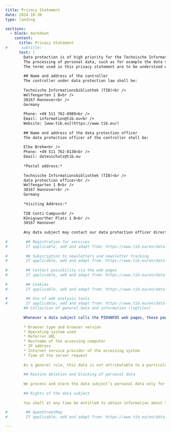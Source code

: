 ```yaml
---
title: Privacy Statement
date: 2024-10-30
type: landing

sections:
  - block: markdown
    content:
      title: Privacy Statement
#      subtitle: 
      text: |
        Data protection is of high priority for the Technische Informationsbibliothek (TIB). As a general rule, the use of TIB’s services does not require the provision of any personal data. However, the processing of personal data may be required where a data subject wants to use special services via the TIB’s web pages. Where the processing of personal data is required and where there is no legal basis for such processing, we shall obtain the data subject’s consent.<br />
        The processing of personal data, such as for example the data subject’s name, address, email address, or telephone number shall always be carried out in accordance with the General Data Protection Regulation (GDPR) and the state and institution-specific data protection rules and regulations applicable to the TIB. This privacy statement serves to inform the public about the nature, scope and purpose of the personal data we collect, use and process, as well as of the rights data subjects are entitled to.<br />
        The terms used in this privacy statement are to be understood within the meaning of the European [General Data Protection Regulation (GDPR)](https://eur-lex.europa.eu/legal-content/DE/TXT/?uri=CELEX:32016R0679).
        
        ## Name and address of the controller
        The controller under data protection law shall be:
        
        Technische Informationsbibliothek (TIB)<br />
        Welfengarten 1 B<br />
        30167 Hannover<br />
        Germany
        
        Phone: +49 511 762-8989<br />
        Email: information@tib.eu<br />
        Website: [www.tib.eu](https://www.tib.eu/)
        
        ## Name and address of the data protection officer
        The data protection officer of the controller shall be:
        
        Elke Brehm<br />
        Phone: +49 511 762-8138<br />
        Email: datenschutz@tib.eu
        
        *Postal address:*
        
        Technische Informationsbibliothek (TIB)<br />
        data protection officer<br />
        Welfengarten 1 B<br />
        30167 Hannover<br />
        Germany
        
        *Visiting Address:*
        
        TIB Conti-Campus<br />
        Königsworther Platz 1 B<br />
        30167 Hannover
        
        Any data subject may contact our data protection officer directly regarding any and all questions and suggestions regarding data protection at any time.
        
#        ## Registration for services
#        If applicable, add and adapt from: https://www.tib.eu/en/data-protection
        
#        ## Subscription to newsletters and newsletter tracking
#        If applicable, add and adapt from: https://www.tib.eu/en/data-protection
        
#        ## Contact possibility via the web pages
#        If applicable, add and adapt from: https://www.tib.eu/en/data-protection
        
#        ## Cookies
#        If applicable, add and adapt from: https://www.tib.eu/en/data-protection
        
#        ## Use of web analysis tools
#        If applicable, add and adapt from: https://www.tib.eu/en/data-protection
        ## Collection of general data and information (logfiles)
        
        Whenever a data subject calls the PID4NFDI web pages, these pages automatically collect information in so-called server log files, which your browser automatically transmits to the server. This is:
        
        * Browser type and browser version
        * Operating system used
        * Referrer URL
        * Hostname of the accessing computer
        * IP address
        * Internet service provider of the accessing system
        * Time of the server request
        
        As a general rule, this data is not attributable to a particular person. This data will not be merged with other data sources.
        
        ## Routine deletion and blocking of personal data
        
        We process and store the data subject’s personal data only for the period necessary to achieve the purpose of such storage and in accordance with the General Data Protection Regulation and the country and institution-specific data protection regulations applicable. Thereafter, the personal data will routinely be blocked or deleted in accordance with the statutory provisions.
        
        ## Rights of the data subject
        
        You shall at any time be entitled to obtain information about the data stored in this library, its origin and recipient and about the purpose of such data processing, as well as to rectification or erasure or restriction of processing or – to the extent that such processing is based on your consent – a right of withdrawal, possibly a right of objection and the right to data portability. Complaints may be lodged with the above-mentioned supervisory authority. You can contact us at any time for further questions on the subject of personal data.
        
#        ## OpenStreetMap
#        If applicable, add and adapt from: https://www.tib.eu/en/data-protection

---
```

